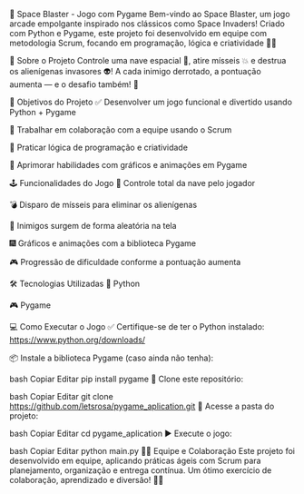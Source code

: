 🚀 Space Blaster - Jogo com Pygame
Bem-vindo ao Space Blaster, um jogo arcade empolgante inspirado nos clássicos como Space Invaders! Criado com Python e Pygame, este projeto foi desenvolvido em equipe com metodologia Scrum, focando em programação, lógica e criatividade 👾✨

🧠 Sobre o Projeto
Controle uma nave espacial 🚀, atire mísseis 💥 e destrua os alienígenas invasores 👽!
A cada inimigo derrotado, a pontuação aumenta — e o desafio também! 🎯

🎯 Objetivos do Projeto
✅ Desenvolver um jogo funcional e divertido usando Python + Pygame

🤝 Trabalhar em colaboração com a equipe usando o Scrum

🧩 Praticar lógica de programação e criatividade

🎨 Aprimorar habilidades com gráficos e animações em Pygame

🕹️ Funcionalidades do Jogo
🚀 Controle total da nave pelo jogador

💣 Disparo de mísseis para eliminar os alienígenas

👾 Inimigos surgem de forma aleatória na tela

🎆 Gráficos e animações com a biblioteca Pygame

🎮 Progressão de dificuldade conforme a pontuação aumenta

🛠️ Tecnologias Utilizadas
🐍 Python

🎮 Pygame

💻 Como Executar o Jogo
✅ Certifique-se de ter o Python instalado:
https://www.python.org/downloads/

📦 Instale a biblioteca Pygame (caso ainda não tenha):

bash
Copiar
Editar
pip install pygame
📁 Clone este repositório:

bash
Copiar
Editar
git clone https://github.com/letsrosa/pygame_aplication.git
📂 Acesse a pasta do projeto:

bash
Copiar
Editar
cd pygame_aplication
▶️ Execute o jogo:

bash
Copiar
Editar
python main.py
👨‍💻 Equipe e Colaboração
Este projeto foi desenvolvido em equipe, aplicando práticas ágeis com Scrum para planejamento, organização e entrega contínua. Um ótimo exercício de colaboração, aprendizado e diversão! 🚀💡
